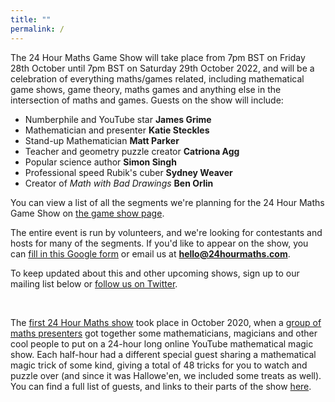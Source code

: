 ```yaml
---
title: ""
permalink: /
---
```


The 24 Hour Maths Game Show will take place from 7pm BST on Friday 28th October until 7pm BST on Saturday 29th October 2022, and will be a celebration of everything maths/games related, including mathematical game shows, game theory, maths games and anything else in the intersection of maths and games.
Guests on the show will include:

- Numberphile and YouTube star **James Grime**
- Mathematician and presenter **Katie Steckles**
- Stand-up Mathematician **Matt Parker**
- Teacher and geometry puzzle creator **Catriona Agg**
- Popular science author **Simon Singh**
- Professional speed Rubik's cuber **Sydney Weaver**
- Creator of *Math with Bad Drawings* **Ben Orlin**

You can view a list of all the segments we're planning for the 24 Hour Maths Game Show on [the game show page](game-show.md).

The entire event is run by volunteers, and we're looking for contestants and hosts for many of the segments. If you'd like to appear on the show, you can
[fill in this Google form](https://forms.gle/Zi89Aa3hEAQcEbZM6) or email us at **hello@24hourmaths.com**.

To keep updated about this and other upcoming shows, sign up to our mailing list below or [follow us on Twitter](https://twitter.com/24hmaths).

<div style="text-align: center" class="sender-form-field" data-sender-form-id="kyx9nvl2akal8dqdddu"></div>

<br />

The [first 24 Hour Maths show](magic.md) took place in October 2020, when a [group of maths presenters](team.md) got together some mathematicians, 
magicians and other cool people to put on a 24-hour long online YouTube mathematical magic show. Each half-hour had a 
different special guest sharing a mathematical magic trick of some kind, giving a total of 48 tricks for you to watch and 
puzzle over (and since it was Hallowe'en, we included some treats as well).
You can find a full list of guests, and links to their parts of the show [here](magic.md).

